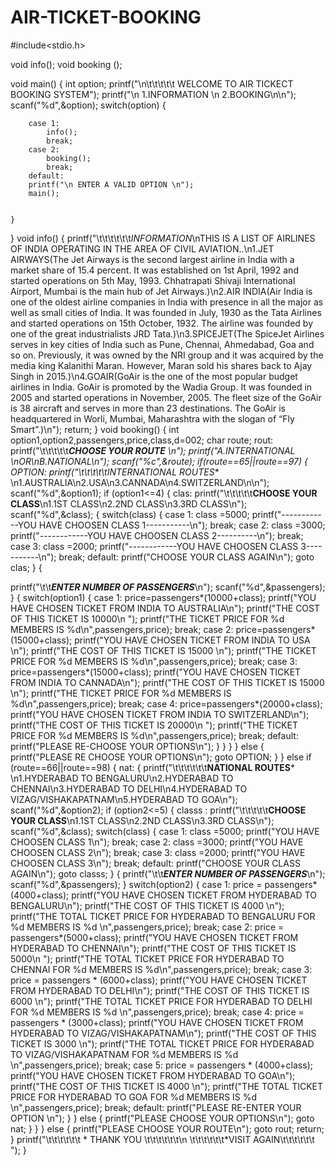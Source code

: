 # AIR-TICKET-BOOKING
#include<stdio.h>


void info();
void booking ();

void main()
    {
	int option;
	printf("\n\t\t\t\t\t WELCOME TO AIR TICKECT BOOKING SYSTEM");
	printf("\n 1.INFORMATION \n 2.BOOKING\n\n");
	scanf("%d",&option);
	switch(option)
	{
	
		case 1:
			info();
			break;
		case 2:
		    booking();
			break;
		default:
		printf("\n ENTER A VALID OPTION \n");
		main();
			
			
	}
}
void info()
{
printf("\t\t\t\t\t\t*INFORMATION*\nTHIS IS A LIST OF AIRLINES OF INDIA OPERATING IN THE AREA OF CIVIL AVIATION..\n1.JET AIRWAYS(The Jet Airways is the second largest airline in India with a market share of 15.4 percent. It was established on 1st April, 1992 and started operations on 5th May, 1993. Chhatrapati Shivaji International Airport, Mumbai is the main hub of Jet Airways.)\n2.AIR INDIA(Air India is one of the oldest airline companies in India with presence in all the major as well as small cities of India. It was founded in July, 1930 as the Tata Airlines and started operations on 15th October, 1932. The airline was founded by one of the great industrialists JRD Tata.)\n3.SPICEJET(The SpiceJet Airlines serves in key cities of India such as Pune, Chennai, Ahmedabad, Goa and so on. Previously, it was owned by the NRI group and it was acquired by the media king Kalanithi Maran. However, Maran sold his shares back to Ajay Singh in 2015.)\n4.GOAIR(GoAir is the one of the most popular budget airlines in India. GoAir is promoted by the Wadia Group. It was founded in 2005 and started operations in November, 2005. The fleet size of the GoAir is 38 aircraft and serves in more than 23 destinations. The GoAir is headquartered in Worli, Mumbai, Maharashtra with the slogan of “Fly Smart”.)\n");
return;
}
void booking()
{
int option1,option2,passengers,price,class,d=002;
char route;
rout:
 printf("\t\t\t\t\t***CHOOSE  YOUR ROUTE** \n");
 printf("A.INTERNATIONAL \nOR\nB.NATIONAL\n");
 scanf("%c",&route);
 if(route==65||route==97)
 {
  OPTION:
 printf("\t\t\t\t\t**INTERNATIONAL ROUTES** \n1.AUSTRALIA\n2.USA\n3.CANNADA\n4.SWITZERLAND\n\n");
 scanf("%d",&option1);
 if (option1<=4)
 {
  clas:
 printf("\t\t\t\t\t**CHOOSE YOUR CLASS**\n1.1ST CLASS\n2.2ND CLASS\n3.3RD CLASS\n");
 scanf("%d",&class);
 {
 switch(class)
 {
  case 1:
  class =5000;
  printf("------------YOU HAVE CHOOSEN CLASS 1-----------\n");
  break;
  case 2:
  class =3000;
  printf("------------YOU HAVE CHOOSEN CLASS 2----------\n");
  break;
  case 3:
  class =2000;
  printf("------------YOU HAVE CHOOSEN CLASS 3-----------\n");
  break;
  default:
  printf("CHOOSE YOUR CLASS AGAIN\n");
  goto clas;
 }
  {
  
  printf("\t\t***ENTER NUMBER OF PASSENGERS***\n");
  scanf("%d",&passengers);
}
  {
   switch(option1)
   {
  	case 1:
	 price=passengers*(10000+class);
	 printf("YOU HAVE CHOSEN TICKET FROM INDIA TO AUSTRALIA\n");
 	 printf("THE COST OF THIS TICKET IS 10000\n ");
	 printf("THE TICKET PRICE FOR %d MEMBERS IS %d\n",passengers,price);
	 break; 
	case 2: 
	 price=passengers*(15000+class);
	 printf("YOU HAVE CHOSEN TICKET FROM INDIA TO USA \n");
	 printf("THE COST OF THIS TICKET IS 15000 \n");
	 printf("THE TICKET PRICE FOR %d MEMBERS IS %d\n",passengers,price);
	 break;
	case 3:
	 price=passengers*(15000+class);
	 printf("YOU HAVE CHOSEN TICKET FROM INDIA TO CANNADA\n");
	 printf("THE COST OF THIS TICKET IS 15000 \n");
	 printf("THE TICKET PRICE FOR %d MEMBERS IS %d\n",passengers,price);
	 break; 
	case 4:
	 price=passengers*(20000+class);
	 printf("YOU HAVE CHOSEN TICKET FROM INDIA TO SWITZERLAND\n");
	 printf("THE COST OF THIS TICKET IS 20000\n ");
	 printf("THE TICKET PRICE FOR %d MEMBERS IS %d\n",passengers,price);
	 break; 
	 default:
	  printf("PLEASE RE-CHOOSE YOUR OPTIONS\n");
  } 
  }
  }
  }
   else 
   {
   printf("PLEASE RE CHOOSE YOUR OPTIONS\n");
   goto OPTION;
  }
  }
 else if (route==66||route==98)
 {
 nat:
{
 printf("\t\t\t\t\t\t**NATIONAL ROUTES*** \n1.HYDERABAD TO BENGALURU\n2.HYDERABAD TO CHENNAI\n3.HYDERABAD TO DELHI\n4.HYDERABAD TO VIZAG/VISHAKAPATNAM\n5.HYDERABAD TO GOA\n");
 scanf("%d",&option2);
 if (option2<=5)
{
 classs :
  printf("\t\t\t\t\t**CHOOSE YOUR CLASS**\n1.1ST CLASS\n2.2ND CLASS\n3.3RD CLASS\n");
 scanf("%d",&class);
 switch(class)
 {
  case 1:
  class =5000;
  printf("YOU HAVE CHOOSEN CLASS 1\n");
  break;
  case 2:
  class =3000;
  printf("YOU HAVE CHOOSEN CLASS 2\n");
  break;
  case 3:
  class =2000;
  printf("YOU HAVE CHOOSEN CLASS 3\n");
  break;
  default:
  printf("CHOOSE YOUR CLASS AGAIN\n");
  goto classs;
 }
 {
 printf("\t\t***ENTER NUMBER OF PASSENGERS***\n");
 scanf("%d",&passengers);
 }
 switch(option2)
 {
 case 1:
 price = passengers*(4000+class);
 printf("YOU HAVE CHOSEN TICKET FROM HYDERABAD TO BENGALURU\n");
 printf("THE COST OF THIS TICKET IS 4000 \n");
 printf("THE TOTAL TICKET PRICE FOR HYDERABAD TO BENGALURU FOR %d MEMBERS IS %d \n",passengers,price);
 break;
 case 2:
 price = passengers*(5000+class);
 printf("YOU HAVE CHOSEN TICKET FROM HYDERABAD TO CHENNAI\n");
 printf("THE COST OF THIS TICKET IS 5000\n ");
 printf("THE TOTAL TICKET PRICE FOR HYDERABAD TO CHENNAI FOR %d MEMBERS IS %d\n",passengers,price);
 break;
 case 3:
 price = passengers * (6000+class);
 printf("YOU HAVE CHOSEN TICKET FROM HYDERABAD TO DELHI\n");
 printf("THE COST OF THIS TICKET IS 6000 \n");
 printf("THE TOTAL TICKET PRICE FOR HYDERABAD TO DELHI FOR %d MEMBERS IS %d \n",passengers,price);
 break;
 case 4:
 price = passengers * (3000+class);
 printf("YOU HAVE CHOSEN TICKET FROM HYDERABAD TO VIZAG/VISHAKAPATNAM\n");
 printf("THE COST OF THIS TICKET IS 3000 \n");
 printf("THE TOTAL TICKET PRICE FOR HYDERABAD TO VIZAG/VISHAKAPATNAM FOR %d MEMBERS IS %d \n",passengers,price);
 break;
 case 5:
 price = passengers * (4000+class);
 printf("YOU HAVE CHOSEN TICKET FROM HYDERABAD TO GOA\n");
 printf("THE COST OF THIS TICKET IS 4000 \n");
 printf("THE TOTAL TICKET PRICE FOR HYDERABAD TO GOA FOR %d MEMBERS IS %d \n",passengers,price);
 break;
 default:
 printf("PLEASE RE-ENTER YOUR OPTION \n");
 }
}
else 
{
 printf("PLEASE CHOOSE YOUR OPTIONS\n");
 goto nat;
}
}
}
 else
{
  printf("PLEASE CHOOSE YOUR ROUTE\n");
  goto rout;
return;
}
printf("\t\t\t\t\t\t * THANK YOU \t\t\t\t\t\t\n \t\t\t\t\t\t*VISIT AGAIN\t\t\t\t\t\t ");
}
